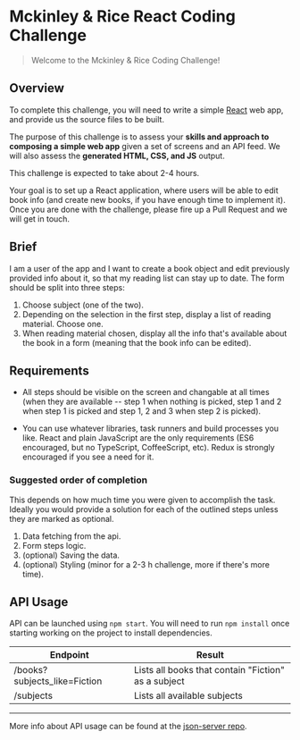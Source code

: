 # Mckinley & Rice React Coding Challenge

> Welcome to the Mckinley & Rice Coding Challenge!


## Overview

To complete this challenge, you will need to write a simple [React](https://facebook.github.io/react/) web app, and provide us the source files to be built.

The purpose of this challenge is to assess your **skills and approach to composing a simple web app** given a set of screens and an API feed.  We will also assess the **generated HTML, CSS, and JS** output.

This challenge is expected to take about 2-4 hours.


Your goal is to set up a React application, where users will be able to edit book info (and create new books, if you have enough time to implement it). Once you are done with the challenge, please fire up a
Pull Request and we will get in touch.

## Brief

I am a user of the app and I want to create a book object and edit previously provided info about it, so that my reading list can stay up to date. The form should be split into three steps:

1.  Choose subject (one of the two).
2.  Depending on the selection in the first step, display a list of reading material. Choose one.
3.  When reading material chosen, display all the info that's available about the book in a form (meaning that the book info can be edited).

## Requirements

*   All steps should be visible on the screen and changable at all times (when they are available -- step 1 when nothing is picked, step 1     and 2 when step 1 is picked and step 1, 2 and 3 when step 2 is
    picked).

*   You can use whatever libraries, task runners and build processes you like. React and plain JavaScript are the only requirements (ES6 encouraged, but no TypeScript, CoffeeScript, etc). Redux is strongly
    encouraged if you see a need for it.

### Suggested order of completion

This depends on how much time you were given to accomplish the task. Ideally you would provide a solution for each of the outlined steps unless they are marked as optional.

1.  Data fetching from the api.
2.  Form steps logic.
3.  (optional) Saving the data.
4.  (optional) Styling (minor for a 2-3 h challenge, more if there's more time).

## API Usage

API can be launched using `npm start`. You will need to run `npm install` once starting working on the project to install dependencies.

| Endpoint                     | Result                                              |
|------------------------------|-----------------------------------------------------|
| /books?subjects_like=Fiction | Lists all books that contain "Fiction" as a subject |
| /subjects                    | Lists all available subjects                        |

---

More info about API usage can be found at the [json-server repo](https://github.com/typicode/json-server).

